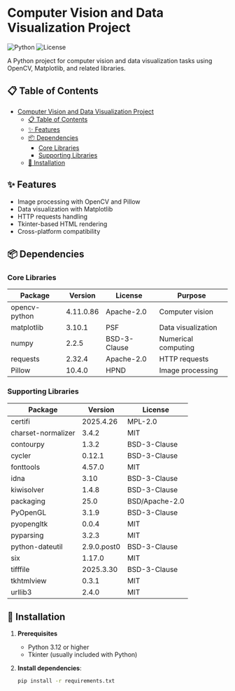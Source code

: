 # Computer Vision and Data Visualization Project

![Python](https://img.shields.io/badge/python-3.12+-blue.svg)
![License](https://img.shields.io/badge/license-BSD_3--Clause-blue.svg)

A Python project for computer vision and data visualization tasks using OpenCV, Matplotlib, and related libraries.

## 📋 Table of Contents
- [Computer Vision and Data Visualization Project](#computer-vision-and-data-visualization-project)
  - [📋 Table of Contents](#-table-of-contents)
  - [✨ Features](#-features)
  - [📦 Dependencies](#-dependencies)
    - [Core Libraries](#core-libraries)
    - [Supporting Libraries](#supporting-libraries)
  - [🚀 Installation](#-installation)

## ✨ Features
- Image processing with OpenCV and Pillow
- Data visualization with Matplotlib
- HTTP requests handling
- Tkinter-based HTML rendering
- Cross-platform compatibility

## 📦 Dependencies

### Core Libraries
| Package | Version | License | Purpose |
|---------|---------|---------|---------|
| opencv-python | 4.11.0.86 | Apache-2.0 | Computer vision |
| matplotlib | 3.10.1 | PSF | Data visualization |
| numpy | 2.2.5 | BSD-3-Clause | Numerical computing |
| requests | 2.32.4 | Apache-2.0 | HTTP requests |
| Pillow | 10.4.0 | HPND | Image processing |

### Supporting Libraries
| Package | Version | License |
|---------|---------|---------|
| certifi | 2025.4.26 | MPL-2.0 |
| charset-normalizer | 3.4.2 | MIT |
| contourpy | 1.3.2 | BSD-3-Clause |
| cycler | 0.12.1 | BSD-3-Clause |
| fonttools | 4.57.0 | MIT |
| idna | 3.10 | BSD-3-Clause |
| kiwisolver | 1.4.8 | BSD-3-Clause |
| packaging | 25.0 | BSD/Apache-2.0 |
| PyOpenGL | 3.1.9 | BSD-3-Clause |
| pyopengltk | 0.0.4 | MIT |
| pyparsing | 3.2.3 | MIT |
| python-dateutil | 2.9.0.post0 | BSD-3-Clause |
| six | 1.17.0 | MIT |
| tifffile | 2025.3.30 | BSD-3-Clause |
| tkhtmlview | 0.3.1 | MIT |
| urllib3 | 2.4.0 | MIT |

## 🚀 Installation

1. **Prerequisites**
   - Python 3.12 or higher
   - Tkinter (usually included with Python)

2. **Install dependencies**:
   ```bash
   pip install -r requirements.txt